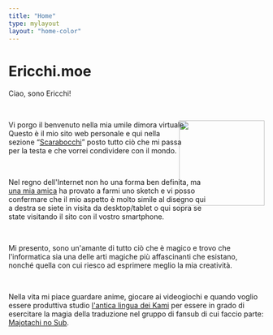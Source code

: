 ```yaml
---
title: "Home"
type: mylayout
layout: "home-color"
---
```


# Ericchi.moe

Ciao, sono Ericchi!

&nbsp;

<img class="pic" style="float: right; width: 12em; background-clip: content-box; shape-outside: polygon(30% 34%, 7% 20%, 30% 0, 71% 0, 86% 18%, 87% 43%, 100% 48%, 73% 100%, 36% 100%, 36% 69%, 0 61%, 3% 50%);" src="portrait.png">

Vi porgo il benvenuto nella mia umile dimora virtuale. Questo è il mio sito web personale e qui nella sezione “[Scarabocchi](posts/)” posto tutto ciò che mi passa per la testa e che vorrei condividere con il mondo.

&nbsp;

Nel regno dell'Internet non ho una forma ben definita, ma [una mia amica](https://www.facebook.com/mathelt.6) ha provato a farmi uno sketch e vi posso confermare che il mio aspetto è molto simile al disegno qui a destra se siete in visita da desktop/tablet o qui sopra se state visitando il sito con il vostro smartphone.

&nbsp;

Mi presento, sono un'amante di tutto ciò che è magico e trovo che l'informatica sia una delle arti magiche più affascinanti che esistano, nonché quella con cui riesco ad esprimere meglio la mia creatività.

&nbsp;

Nella vita mi piace guardare anime, giocare ai videogiochi e quando voglio essere produttiva studio [l'antica lingua dei Kami](https://it.wikipedia.org/wiki/Lingua_giapponese) per essere in grado di esercitare la magia della traduzione nel gruppo di fansub di cui faccio parte: [Majotachi no Sub](https://majotachinosub.com).
